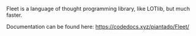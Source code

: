 
Fleet is a language of thought programming library, like LOTlib, but much faster. 

Documentation can be found here: https://codedocs.xyz/piantado/Fleet/

